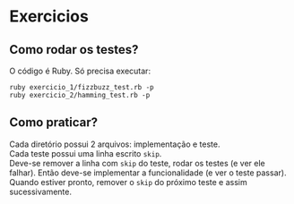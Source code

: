 # Exercicios

## Como rodar os testes?

O código é Ruby. Só precisa executar:  

`ruby exercicio_1/fizzbuzz_test.rb -p`  
`ruby exercicio_2/hamming_test.rb -p`

## Como praticar?

Cada diretório possui 2 arquivos: implementação e teste.  
Cada teste possui uma linha escrito `skip`.  
Deve-se remover a linha com `skip` do teste, rodar os testes (e ver ele falhar).
Então deve-se implementar a funcionalidade (e ver o teste passar). Quando estiver
pronto, remover o `skip` do próximo teste e assim sucessivamente.
